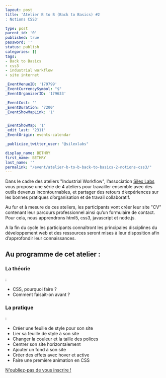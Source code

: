 ```yaml
---
layout: post
title: 'Atelier B to B (Back to Basics) #2
: Notions CSS3'

type: post
parent_id: '0'
published: true
password: ''
status: publish
categories: []
tags:
- Back to Basics
- css3
- industrial workflow
- site internet

_EventVenueID: '179799'
_EventCurrencySymbol: "$"
_EventOrganizerID: '179633'

_EventCost: ''
_EventDuration: '7200'
_EventShowMapLink: '1'


_EventShowMap: '1'
_edit_last: '2311'
_EventOrigin: events-calendar

_publicize_twitter_user: "@silexlabs"

display_name: BETHRY
first_name: BETHRY
last_name: ''
permalink: "/event/atelier-b-to-b-back-to-basics-2-notions-css3/"
---
```


Dans le cadre des ateliers "Industrial Workflow", l’association [Silex Labs](https://www.silexlabs.org/ "Site silex labs")  vous propose une série de 4 ateliers pour travailler ensemble avec des outils devenus incontournables, et partager des retours d’expériences sur les bonnes pratiques d’organisation et de travail collaboratif.

Au fur et à mesure de ces ateliers, les participants vont créer leur site "CV" contenant leur parcours professionnel ainsi qu’un formulaire de contact. Pour cela, nous apprendrons html5, css3, javascript et node.js.

A la fin du cycle les participants connaîtront les principales disciplines du développement web et des ressources seront mises à leur disposition afin d’approfondir leur connaissances.

**Au programme de cet atelier :**
---------------------------------

### La théorie
: 
*   CSS, pourquoi faire ?
*   Comment faisait-on avant ?

### La pratique
: 
*   Créer une feuille de style pour son site
*   Lier sa feuille de style à son site
*   Changer la couleur et la taille des polices
*   Centrer son site horizontalement
*   Ajouter un fond à son site
*   Créer des effets avec hover et active
*   Faire une première animation en CSS

[N'oubliez-pas de vous inscrire !](http://www.eventbrite.fr/e/billets-ateliers-b-to-b-back-to-basics-notions-css3-11445685353?aff=es2&rank=2&sid=1ea4bc28ced911e3845d123138106897 "S'inscrire")